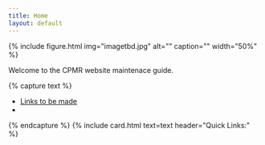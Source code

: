 ```yaml
---
title: Home
layout: default
---
```


{% include figure.html img="imagetbd.jpg" alt="" caption="" width="50%" %}

Welcome to the CPMR website maintenace guide.

{% capture text %}
- [Links to be made]()
- 
{% endcapture %}
{% include card.html text=text header="Quick Links:" %}




